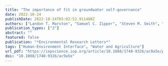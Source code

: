 ```yaml
---
title: "The importance of fit in groundwater self-governance"
date: 2022-10-24
publishDate: 2022-10-24T03:02:52.911408Z
authors: ["Landon T. Marston", "Samuel C. Zipper", "Steven M. Smith", "Jonah J. Allen", "James J. Butler", "Sukrati Gautam", "David J. Yu"]
publication_types: ["2"]
abstract: ""
featured: false
publication: "*Environmental Research Letters*"
tags: ["Human-Environment Interface", "Water and Agriculture"]
url_pdf: "https://iopscience.iop.org/article/10.1088/1748-9326/ac9a5e/pdf"
doi: "10.1088/1748-9326/ac9a5e"
---
```


